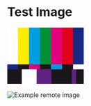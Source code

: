 # Test Image

![title](./test-image.png)


![Example remote image](http://image.spreadshirtmedia.com/image-server/v1/designs/11735885,width=178,height=178/TV-Test-Screen.png)
